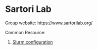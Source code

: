 # Sartori Lab

Group website: https://www.sartorilab.org/


Common Resource:
1. [Slurm configuration](https://gist.github.com/yatharthb97/771116826e3e9f5e2899e63f11eeceea)
